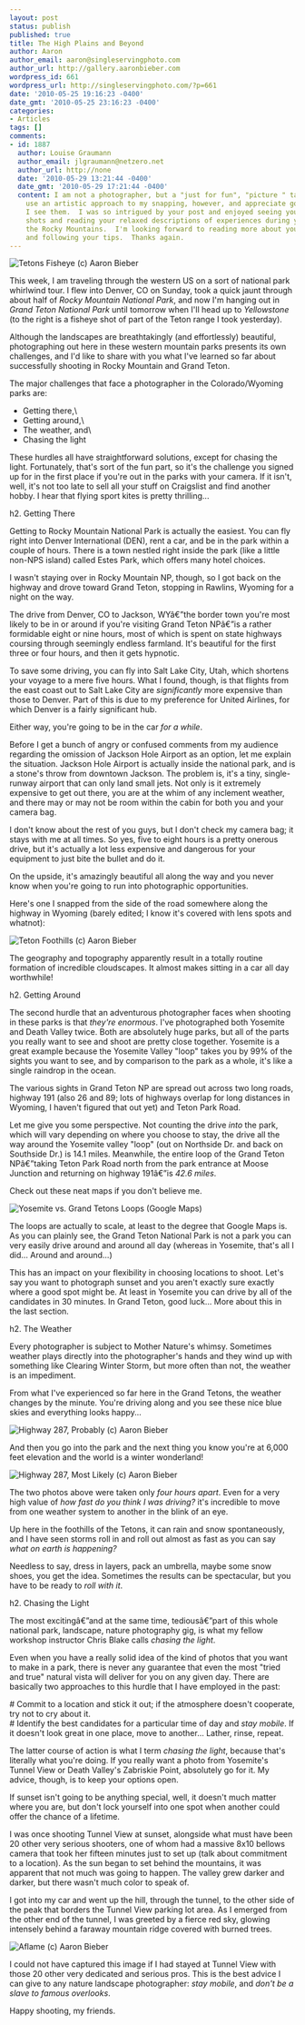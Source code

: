 ```yaml
---
layout: post
status: publish
published: true
title: The High Plains and Beyond
author: Aaron
author_email: aaron@singleservingphoto.com
author_url: http://gallery.aaronbieber.com
wordpress_id: 661
wordpress_url: http://singleservingphoto.com/?p=661
date: '2010-05-25 19:16:23 -0400'
date_gmt: '2010-05-25 23:16:23 -0400'
categories:
- Articles
tags: []
comments:
- id: 1887
  author: Louise Graumann
  author_email: jlgraumann@netzero.net
  author_url: http://none
  date: '2010-05-29 13:21:44 -0400'
  date_gmt: '2010-05-29 17:21:44 -0400'
  content: I am not a photographer, but a "just for fun", "picture " taker.  I do
    use an artistic approach to my snapping, however, and appreciate good photos when
    I see them.  I was so intrigued by your post and enjoyed seeing your wonderful
    shots and reading your relaxed descriptions of experiences during your trip  to
    the Rocky Mountains.  I'm looking forward to reading more about your adventures
    and following your tips.  Thanks again.
---
```

![Tetons Fisheye (c) Aaron
Bieber](http://singleservingphoto.com/wp-content/uploads/2010/05/teton4-300x199.jpg "Tetons Fisheye")

This week, I am traveling through the western US on a sort of national
park whirlwind tour. I flew into Denver, CO on Sunday, took a quick
jaunt through about half of *Rocky Mountain National Park*, and now
I'm hanging out in *Grand Teton National Park* until tomorrow when
I'll head up to *Yellowstone* (to the right is a fisheye shot of part
of the Teton range I took yesterday).

Although the landscapes are breathtakingly (and effortlessly) beautiful,
photographing out here in these western mountain parks presents its own
challenges, and I'd like to share with you what I've learned so far
about successfully shooting in Rocky Mountain and Grand Teton.<span
id="more"></span><span id="more-661"></span>

The major challenges that face a photographer in the Colorado/Wyoming
parks are:

* Getting there,\
 * Getting around,\
 * The weather, and\
 * Chasing the light

These hurdles all have straightforward solutions, except for chasing the
light. Fortunately, that's sort of the fun part, so it's the challenge
you signed up for in the first place if you're out in the parks with
your camera. If it isn't, well, it's not too late to sell all your stuff
on Craigslist and find another hobby. I hear that flying sport kites is
pretty thrilling...

h2. Getting There

Getting to Rocky Mountain National Park is actually the easiest. You can
fly right into Denver International (DEN), rent a car, and be in the
park within a couple of hours. There is a town nestled right inside the
park (like a little non-NPS island) called Estes Park, which offers many
hotel choices.

I wasn't staying over in Rocky Mountain NP, though, so I got back on the
highway and drove toward Grand Teton, stopping in Rawlins, Wyoming for a
night on the way.

The drive from Denver, CO to Jackson, WYâ€”the border town you're most
likely to be in or around if you're visiting Grand Teton NPâ€”is a
rather formidable eight or nine hours, most of which is spent on state
highways coursing through seemingly endless farmland. It's beautiful for
the first three or four hours, and then it gets hypnotic.

To save some driving, you can fly into Salt Lake City, Utah, which
shortens your voyage to a mere five hours. What I found, though, is that
flights from the east coast out to Salt Lake City are _significantly_
more expensive than those to Denver. Part of this is due to my
preference for United Airlines, for which Denver is a fairly significant
hub.

Either way, you're going to be in the car _for a while_.

Before I get a bunch of angry or confused comments from my audience
regarding the omission of Jackson Hole Airport as an option, let me
explain the situation. Jackson Hole Airport is actually inside the
national park, and is a stone's throw from downtown Jackson. The problem
is, it's a tiny, single-runway airport that can only land small jets.
Not only is it extremely expensive to get out there, you are at the whim
of any inclement weather, and there may or may not be room within the
cabin for both you and your camera bag.

I don't know about the rest of you guys, but I don't check my camera
bag; it stays with me at all times. So yes, five to eight hours is a
pretty onerous drive, but it's actually a lot less expensive and
dangerous for your equipment to just bite the bullet and do it.

On the upside, it's amazingly beautiful all along the way and you never
know when you're going to run into photographic opportunities.

Here's one I snapped from the side of the road somewhere along the
highway in Wyoming (barely edited; I know it's covered with lens spots
and whatnot):

![Teton Foothills (c) Aaron
Bieber](http://singleservingphoto.com/wp-content/uploads/2010/05/teton3.jpg "Teton Foothills")

The geography and topography apparently result in a totally routine
formation of incredible cloudscapes. It almost makes sitting in a car
all day worthwhile!

h2. Getting Around

The second hurdle that an adventurous photographer faces when shooting
in these parks is that _they're enormous_. I've photographed both
Yosemite and Death Valley twice. Both are absolutely huge parks, but all
of the parts you really want to see and shoot are pretty close together.
Yosemite is a great example because the Yosemite Valley "loop" takes you
by 99% of the sights you want to see, and by comparison to the park as a
whole, it's like a single raindrop in the ocean.

The various sights in Grand Teton NP are spread out across two long
roads, highway 191 (also 26 and 89; lots of highways overlap for long
distances in Wyoming, I haven't figured that out yet) and Teton Park
Road.

Let me give you some perspective. Not counting the drive _into_ the
park, which will vary depending on where you choose to stay, the drive
all the way around the Yosemite valley "loop" (out on Northside Dr. and
back on Southside Dr.) is 14.1 miles. Meanwhile, the entire loop of the
Grand Teton NPâ€”taking Teton Park Road north from the park entrance at
Moose Junction and returning on highway 191â€”is _42.6 miles_.

Check out these neat maps if you don't believe me.

![Yosemite vs. Grand Tetons Loops (Google
Maps)](http://singleservingphoto.com/wp-content/uploads/2010/05/Yosemite-Tetons-Maps.jpg "Yosemite vs. Grand Tetons Loops")

The loops are actually to scale, at least to the degree that Google Maps
is. As you can plainly see, the Grand Teton National Park is not a park
you can very easily drive around and around all day (whereas in
Yosemite, that's all I did... Around and around...)

This has an impact on your flexibility in choosing locations to shoot.
Let's say you want to photograph sunset and you aren't exactly sure
exactly where a good spot might be. At least in Yosemite you can drive
by all of the candidates in 30 minutes. In Grand Teton, good luck...
More about this in the last section.

h2. The Weather

Every photographer is subject to Mother Nature's whimsy. Sometimes
weather plays directly into the photographer's hands and they wind up
with something like Clearing Winter Storm, but more often than not, the
weather is an impediment.

From what I've experienced so far here in the Grand Tetons, the weather
changes by the minute. You're driving along and you see these nice blue
skies and everything looks happy...

![Highway 287, Probably (c) Aaron
Bieber](http://singleservingphoto.com/wp-content/uploads/2010/05/teton1.jpg "Highway 287, Probably")

And then you go into the park and the next thing you know you're at
6,000 feet elevation and the world is a winter wonderland!

![Highway 287, Most Likely (c) Aaron
Bieber](http://singleservingphoto.com/wp-content/uploads/2010/05/teton2.jpg "Highway 287, Most Likely")

The two photos above were taken only _four hours apart_. Even for a
very high value of _how fast do you think I was driving?_ it's
incredible to move from one weather system to another in the blink of an
eye.

Up here in the foothills of the Tetons, it can rain and snow
spontaneously, and I have seen storms roll in and roll out almost as
fast as you can say _what on earth is happening?_

Needless to say, dress in layers, pack an umbrella, maybe some snow
shoes, you get the idea. Sometimes the results can be spectacular, but
you have to be ready to _roll with it_.

h2. Chasing the Light

The most excitingâ€”and at the same time, tediousâ€”part of this whole
national park, landscape, nature photography gig, is what my fellow
workshop instructor Chris Blake calls _chasing the light_.

Even when you have a really solid idea of the kind of photos that you
want to make in a park, there is never any guarantee that even the most
"tried and true" natural vista will deliver for you on any given day.
There are basically two approaches to this hurdle that I have employed
in the past:

\# Commit to a location and stick it out; if the atmosphere doesn't
cooperate, try not to cry about it.\
 \# Identify the best candidates for a particular time of day and _stay
mobile_. If it doesn't look great in one place, move to another...
Lather, rinse, repeat.

The latter course of action is what I term _chasing the light_,
because that's literally what you're doing. If you really want a photo
from Yosemite's Tunnel View or Death Valley's Zabriskie Point,
absolutely go for it. My advice, though, is to keep your options open.

If sunset isn't going to be anything special, well, it doesn't much
matter where you are, but don't lock yourself into one spot when another
could offer the chance of a lifetime.

I was once shooting Tunnel View at sunset, alongside what must have been
20 other very serious shooters, one of whom had a massive 8x10 bellows
camera that took her fifteen minutes just to set up (talk about
commitment to a location). As the sun began to set behind the mountains,
it was apparent that not much was going to happen. The valley grew
darker and darker, but there wasn't much color to speak of.

I got into my car and went up the hill, through the tunnel, to the other
side of the peak that borders the Tunnel View parking lot area. As I
emerged from the other end of the tunnel, I was greeted by a fierce red
sky, glowing intensely behind a faraway mountain ridge covered with
burned trees.

![Aflame (c) Aaron
Bieber](http://singleservingphoto.com/wp-content/uploads/2010/05/900-590x393.jpg "Aflame")

I could not have captured this image if I had stayed at Tunnel View with
those 20 other very dedicated and serious pros. This is the best advice
I can give to any nature landscape photographer: _stay mobile_, and
_don't be a slave to famous overlooks_.

Happy shooting, my friends.
